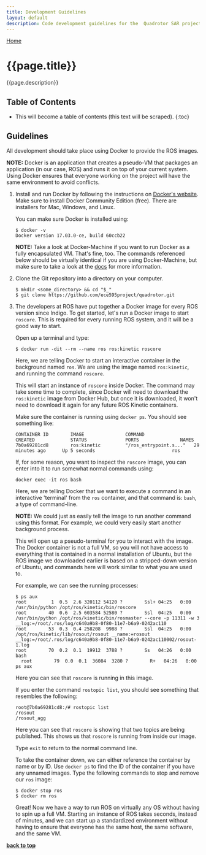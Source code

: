 ```yaml
---
title: Development Guidelines
layout: default
description: Code development guidelines for the  Quadrotor SAR project.
---
```


[Home](https://ece595project.github.io/quadrotor/)

# {{page.title}}

{{page.description}}

## Table of Contents

* This will become a table of contents (this text will be scraped).
{:toc}

## Guidelines

All development should take place using Docker to provide the ROS images.

__NOTE:__ Docker is an application that creates a pseudo-VM that packages an application (in our case, ROS) and runs it on top of your current system. Using Docker ensures that everyone working on the project will have the same environment to avoid conflicts.

1. Install and run Docker by following the instructions on [Docker's website](https://docs.docker.com/engine/installation/). Make sure to install Docker Community Edition (free). There are installers for Mac, Windows, and Linux.

    You can make sure Docker is installed using:

    ```Shell
    $ docker -v
    Docker version 17.03.0-ce, build 60ccb22
    ```

    __NOTE:__ Take a look at Docker-Machine if you want to run Docker as a fully encapsulated VM. That's fine, too. The commands referenced below should be virtually identical if you are using Docker-Machine, but make sure to take a look at the [docs](https://docs.docker.com/machine/overview/) for more information.

2. Clone the Git repository into a directory on your computer.

    ```Shell
    $ mkdir <some_directory> && cd "$_"
    $ git clone https://github.com/ece595project/quadrotor.git
    ```

3. The developers at ROS have put together a Docker image for every ROS version since Indigo. To get started, let's run a Docker image to start `roscore`. This is required for every running ROS system, and it will be a good way to start.

    Open up a terminal and type:

    ```Shell
    $ docker run -dit --rm --name ros ros:kinetic roscore
    ```

    Here, we are telling Docker to start an interactive container in the background named `ros`. We are using the image named `ros:kinetic`, and running the command `roscore`.

    This will start an instance of `roscore` inside Docker. The command may take some time to complete, since Docker will need to download the `ros:kinetic` image from Docker Hub, but once it is downloaded, it won't need to download it again for any future ROS Kinetic containers.

    Make sure the container is running using `docker ps`. You should see something like:

    ```Shell
    CONTAINER ID        IMAGE               COMMAND                  CREATED             STATUS              PORTS               NAMES
    7b0a69281cd8        ros:kinetic         "/ros_entrypoint.s..."   29 minutes ago      Up 5 seconds                            ros
    ```

    If, for some reason, you want to inspect the `roscore` image, you can enter into it to run somewhat normal commands using:

    ```Shell
    docker exec -it ros bash
    ```

    Here, we are telling Docker that we want to execute a command in an interactive 'terminal' from the `ros` container, and that command is: `bash`, a type of command-line.

    __NOTE:__ We could just as easily tell the image to run another command using this format. For example, we could very easily start another background process.

    This will open up a pseudo-terminal for you to interact with the image. The Docker container is not a full VM, so you will not have access to everything that is contained in a normal installation of Ubuntu, but the ROS image we downloaded earlier is based on a stripped-down version of Ubuntu, and commands here will work similar to what you are used to.

    For example, we can see the running processes:

    ```Shell
    $ ps aux
    root         1  0.5  2.6 320112 54120 ?        Ssl+ 04:25   0:00 /usr/bin/python /opt/ros/kinetic/bin/roscore
    root        40  0.6  2.5 603584 52580 ?        Ssl  04:25   0:00 /usr/bin/python /opt/ros/kinetic/bin/rosmaster --core -p 11311 -w 3 __log:=/root/.ros/log/c640a9b8-0f80-11e7-b6a9-0242ac110
    root        53  0.3  0.4 258208  9988 ?        Ssl  04:25   0:00 /opt/ros/kinetic/lib/rosout/rosout __name:=rosout __log:=/root/.ros/log/c640a9b8-0f80-11e7-b6a9-0242ac110002/rosout-1.log
    root        70  0.2  0.1  19912  3788 ?        Ss   04:26   0:00 bash
      root        79  0.0  0.1  36084  3280 ?        R+   04:26   0:00 ps aux
    ```

    Here you can see that `roscore` is running in this image.

    If you enter the command `rostopic list`, you should see something that resembles the following:

    ```Shell
    root@7b0a69281cd8:/# rostopic list
    /rosout
    /rosout_agg
    ```

    Here you can see that `roscore` is showing that two topics are being published. This shows us that `roscore` is running from inside our image.

    Type `exit` to return to the normal command line.

    To take the container down, we can either reference the container by name or by ID. Use `docker ps` to find the ID of the container if you have any unnamed images. Type the following commands to stop and remove our `ros` image:

    ```Shell
    $ docker stop ros
    $ docker rm ros
    ```

    Great! Now we have a way to run ROS on virtually any OS without having to spin up a full VM. Starting an instance of ROS takes seconds, instead of minutes, and we can start up a standardized environment without having to ensure that everyone has the same host, the same software, and the same VM.

**[back to top](#table-of-contents)**

